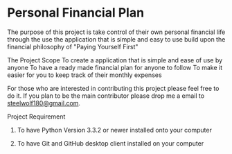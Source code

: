 Personal Financial Plan
=====================

The purpose of this project is take control of their own personal financial life through the use the application that is simple and easy to use build upon the financial philosophy of "Paying Yourself First"

The Project Scope
To create a application that is simple and ease of use by anyone
To have a ready made financial plan for anyone to follow
To make it easier for you to keep track of their monthly expenses

For those who are interested in contributing this project please feel free to do it. If you plan to be the main contributor please drop me a email to steelwolf180@gmail.com.

Project Requirement

1) To have Python Version 3.3.2 or newer installed onto your computer

2) To have Git and GitHub desktop client installed on your computer
